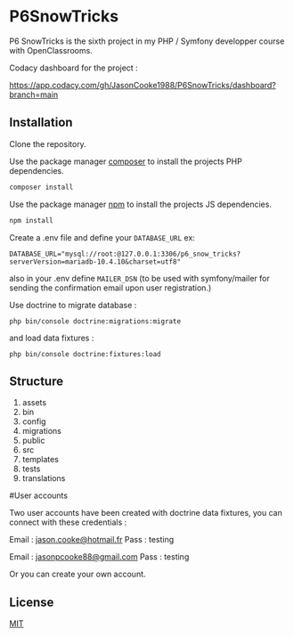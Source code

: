# P6SnowTricks

P6 SnowTricks is the sixth project in my PHP / Symfony developper course with OpenClassrooms.

Codacy dashboard for the project : 

https://app.codacy.com/gh/JasonCooke1988/P6SnowTricks/dashboard?branch=main

## Installation
Clone the repository.

Use the package manager [composer](https://getcomposer.org/download/) to install the projects PHP dependencies.

```bash
composer install
```

Use the package manager [npm](https://www.npmjs.com/) to install the projects JS dependencies.

```bash
npm install
```

Create a .env file and define your `DATABASE_URL` ex:

`DATABASE_URL="mysql://root:@127.0.0.1:3306/p6_snow_tricks?serverVersion=mariadb-10.4.10&charset=utf8"`

also in your .env define `MAILER_DSN` (to be used with symfony/mailer for sending the confirmation email upon user registration.)

Use doctrine to migrate database :

`php bin/console doctrine:migrations:migrate`

and load data fixtures :

`php bin/console doctrine:fixtures:load`

## Structure

1. assets
2. bin   
3. config
4. migrations   
5. public
6. src
7. templates
8. tests
9. translations


#User accounts

Two user accounts have been created with doctrine data fixtures, you can connect with these credentials :

Email : jason.cooke@hotmail.fr
Pass : testing

Email : jasonpcooke88@gmail.com
Pass : testing

Or you can create your own account.

## License
[MIT](https://choosealicense.com/licenses/mit/)


